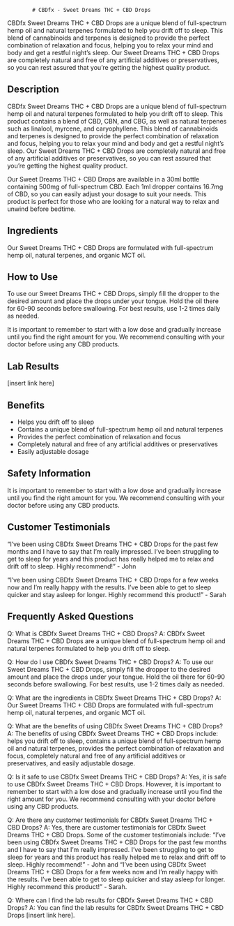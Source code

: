 
            # CBDfx - Sweet Dreams THC + CBD Drops

CBDfx Sweet Dreams THC + CBD Drops are a unique blend of full-spectrum hemp oil and natural terpenes formulated to help you drift off to sleep. This blend of cannabinoids and terpenes is designed to provide the perfect combination of relaxation and focus, helping you to relax your mind and body and get a restful night’s sleep. Our Sweet Dreams THC + CBD Drops are completely natural and free of any artificial additives or preservatives, so you can rest assured that you’re getting the highest quality product.

## Description
CBDfx Sweet Dreams THC + CBD Drops are a unique blend of full-spectrum hemp oil and natural terpenes formulated to help you drift off to sleep. This product contains a blend of CBD, CBN, and CBG, as well as natural terpenes such as linalool, myrcene, and caryophyllene. This blend of cannabinoids and terpenes is designed to provide the perfect combination of relaxation and focus, helping you to relax your mind and body and get a restful night’s sleep. Our Sweet Dreams THC + CBD Drops are completely natural and free of any artificial additives or preservatives, so you can rest assured that you’re getting the highest quality product.

Our Sweet Dreams THC + CBD Drops are available in a 30ml bottle containing 500mg of full-spectrum CBD. Each 1ml dropper contains 16.7mg of CBD, so you can easily adjust your dosage to suit your needs. This product is perfect for those who are looking for a natural way to relax and unwind before bedtime.

## Ingredients
Our Sweet Dreams THC + CBD Drops are formulated with full-spectrum hemp oil, natural terpenes, and organic MCT oil.

## How to Use
To use our Sweet Dreams THC + CBD Drops, simply fill the dropper to the desired amount and place the drops under your tongue. Hold the oil there for 60-90 seconds before swallowing. For best results, use 1-2 times daily as needed.

It is important to remember to start with a low dose and gradually increase until you find the right amount for you. We recommend consulting with your doctor before using any CBD products.

## Lab Results
[insert link here]

## Benefits
- Helps you drift off to sleep
- Contains a unique blend of full-spectrum hemp oil and natural terpenes
- Provides the perfect combination of relaxation and focus
- Completely natural and free of any artificial additives or preservatives
- Easily adjustable dosage

## Safety Information
It is important to remember to start with a low dose and gradually increase until you find the right amount for you. We recommend consulting with your doctor before using any CBD products.

## Customer Testimonials
“I’ve been using CBDfx Sweet Dreams THC + CBD Drops for the past few months and I have to say that I’m really impressed. I’ve been struggling to get to sleep for years and this product has really helped me to relax and drift off to sleep. Highly recommend!” - John

“I’ve been using CBDfx Sweet Dreams THC + CBD Drops for a few weeks now and I’m really happy with the results. I’ve been able to get to sleep quicker and stay asleep for longer. Highly recommend this product!” - Sarah

## Frequently Asked Questions
Q: What is CBDfx Sweet Dreams THC + CBD Drops?
A: CBDfx Sweet Dreams THC + CBD Drops are a unique blend of full-spectrum hemp oil and natural terpenes formulated to help you drift off to sleep.

Q: How do I use CBDfx Sweet Dreams THC + CBD Drops?
A: To use our Sweet Dreams THC + CBD Drops, simply fill the dropper to the desired amount and place the drops under your tongue. Hold the oil there for 60-90 seconds before swallowing. For best results, use 1-2 times daily as needed.

Q: What are the ingredients in CBDfx Sweet Dreams THC + CBD Drops?
A: Our Sweet Dreams THC + CBD Drops are formulated with full-spectrum hemp oil, natural terpenes, and organic MCT oil.

Q: What are the benefits of using CBDfx Sweet Dreams THC + CBD Drops?
A: The benefits of using CBDfx Sweet Dreams THC + CBD Drops include: helps you drift off to sleep, contains a unique blend of full-spectrum hemp oil and natural terpenes, provides the perfect combination of relaxation and focus, completely natural and free of any artificial additives or preservatives, and easily adjustable dosage.

Q: Is it safe to use CBDfx Sweet Dreams THC + CBD Drops?
A: Yes, it is safe to use CBDfx Sweet Dreams THC + CBD Drops. However, it is important to remember to start with a low dose and gradually increase until you find the right amount for you. We recommend consulting with your doctor before using any CBD products.

Q: Are there any customer testimonials for CBDfx Sweet Dreams THC + CBD Drops?
A: Yes, there are customer testimonials for CBDfx Sweet Dreams THC + CBD Drops. Some of the customer testimonials include: “I’ve been using CBDfx Sweet Dreams THC + CBD Drops for the past few months and I have to say that I’m really impressed. I’ve been struggling to get to sleep for years and this product has really helped me to relax and drift off to sleep. Highly recommend!” - John and “I’ve been using CBDfx Sweet Dreams THC + CBD Drops for a few weeks now and I’m really happy with the results. I’ve been able to get to sleep quicker and stay asleep for longer. Highly recommend this product!” - Sarah.

Q: Where can I find the lab results for CBDfx Sweet Dreams THC + CBD Drops?
A: You can find the lab results for CBDfx Sweet Dreams THC + CBD Drops [insert link here].